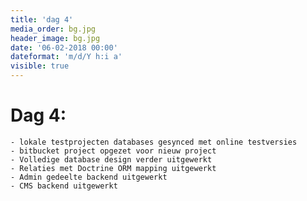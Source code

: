 ```yaml
---
title: 'dag 4'
media_order: bg.jpg
header_image: bg.jpg
date: '06-02-2018 00:00'
dateformat: 'm/d/Y h:i a'
visible: true
---
```


# Dag 4: 

    - lokale testprojecten databases gesynced met online testversies
    - bitbucket project opgezet voor nieuw project
    - Volledige database design verder uitgewerkt
    - Relaties met Doctrine ORM mapping uitgewerkt 
    - Admin gedeelte backend uitgewerkt
    - CMS backend uitgewerkt
    


